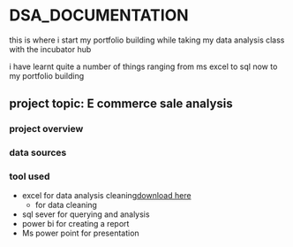# DSA_DOCUMENTATION
this is where i start my portfolio building while taking my data analysis class with the incubator hub

i have learnt quite a number of things ranging from ms excel to sql now to my portfolio building 

## project topic: E commerce sale analysis
### project overview 
### data sources
### tool used

- excel for data analysis cleaning[download here ](http.)
   -   for data cleaning 
- sql sever for querying and analysis
- power bi for creating a report
- Ms power point for presentation 
